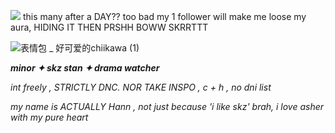 ![](https://komarev.com/ghpvc/?username=hanniehannie&color=fbc3b0) this many after a DAY?? too bad my 1 follower will make me loose my aura, HIDING IT THEN PRSHH BOWW SKRRTTT

![表情包 _ 好可爱的chiikawa (1)](https://github.com/user-attachments/assets/250a7b84-0843-49d2-a3c8-9ac732dab20d)

***minor ✦ skz stan ✦ drama watcher*** 

*int freely , STRICTLY DNC. NOR TAKE INSPO , c + h , no dni list*

*my name is ACTUALLY Hann , not just because 'i like skz' brah, i love asher with my pure heart*
